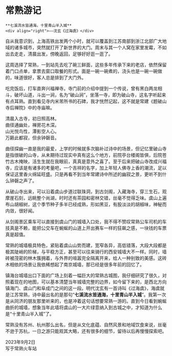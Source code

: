 # 常熟游记


``` admonish note
**七溪流水皆通海，十里青山半入城**
<div align="right">——沈玄《过海虞》</div>
```

自从我意识到，上海高铁出发两个小时，就可以覆盖到江苏南部到浙江北部广大地域的诸多城市，突然就打开了新世界的大门。周末与其一个人窝在家里发霉，不如出去走走，清晨出发，傍晚返回，足够好好逛一逛了。

这周选择了常熟，一到站先去吃了碗三鲜面，这些多年传承下来的老店，依然保留着门口点单，拿票去窗口取餐的形式。面是一碗一碗煮的，浇头也是一碗一碗做的，味道很好，客人总是排到了大门外。

吃完饭后，打车直奔兴福禅寺。寺门前的介绍中提到一个传说，曾有黑白两龙相斗，破坏山道，斗出一涧，名为“破山涧”，坐落一寺，即为破山寺，这名字听起来有点耳熟。直到看见寺内米芾所书的石碑，我才恍然记起，这不就是常建《题破山寺后禅院》中的寺庙嘛。

清晨入古寺，初日照高林。   
曲径通幽处，禅房花木深。   
山光悦鸟性，潭影空人心。   
万籁此都寂，但余钟磬音。  

曲径探幽一直是我的最爱，上学的时候就多次脑补过诗中的场景，但记忆里破山寺是指很破的山寺，从未期待过现实中真有这么个地方，前院亭台楼阁皆俱，后院苍竹古木掩映，活生生就在我眼前，真真是意外之喜了。至于后来把破山寺改成兴福寺，应该是有诸多的考量吧，一个吉祥的名字，加上年轻人佛寺上香的潮流，足以保证这里香火绵延旺盛。只是再看不到当年常建诗中所述的幽寂之景，更听不到什么钟磬之声了。

从破山寺出来，可以沿着虞山步道过联珠洞，到古剑阁，入藏海寺，穿三生石，观摩崖石刻，远眺整个尚湖，时时还有茶园和密林交错，丝毫不觉得乏味。虞山上遍布山胡椒树，这个季节种子多半已经成熟，形如黑豆，有股淡淡的胡椒味，神秘而内敛，很好闻。

从剑阁景区乘车可以直接到虞山门的城墙入口处，我不得不赞叹常熟公车司机的车技真是不赖，能把公交车在蜿蜒的山道上开出赛车一样的狂飙之感，一块钱的车票真是超值。

常熟的城墙极具特色，紧贴着虞山山势而建，宽窄各异，高低错落，大段大段都是极其陡峭的阶梯，与平稳方正，甚至可以往来骑行的西安城墙大不一样。同时，墙砖被茂密的林木簇拥着，与外界的喧嚣完全隔离开来，给人一种别致的美感。这砖木相依的场景让我依稀想起了南京城墙，那已经是很多年前的回忆了。

镇海台城墙出口下面的广场上刻着一幅巨大的常熟古城图，我仔细研究了很久，对照着现在的地图，可以基本清楚当年城墙完整的边界，如今留下来的，是西北方向镇海门、虞山门和阜成门之间的这一段。明代沈玄有一首诗叫《过海虞》，海虞就是江苏常熟，诗中最出名的是那句“**七溪流水皆通海，十里青山半入城**”。我第一次是从同济的朋友那里听来的，也是冲着这句话想要常熟一游的。直到今日看到蜿蜒曲折的城墙，想象当年此墙将虞山的一大片绿意纳入到古城之中，才知道为什么是“十里青山半入城”了。

常熟没有苏州、杭州那么出名，但是从文化底蕴、自然风景和地域饮食来说，丝毫不逊于苏杭，一日之游只能观其大略，还有很多的细节，留待以后再慢慢探索吧。


2023年9月2日  
写于常熟火车站